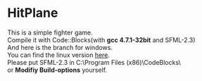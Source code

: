 # HitPlane  
This is a simple fighter game.  
Compile it with Code::Blocks(with **gcc 4.7.1-32bit** and SFML-2.3)  
And here is the branch for windows.  
You can find the linux version [here](https://github.com/starsharp06sharp/HitPlane/tree/LinuxBuild).  
Please put SFML-2.3 in C:\Program Files (x86)\CodeBlocks\  
 or **Modifiy Build-options** yourself.  

